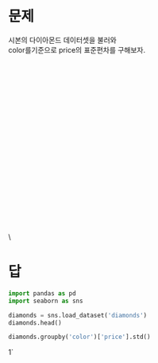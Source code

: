 # 문제
시본의 다이아몬드 데이터셋을 불러와\
color를기준으로 price의 표준편차를 구해보자.
\
\
\
\
\
\
\
\
\
\
\
\
\
\
\
\
\
\
\
\
\
\
\
# 답
```python
import pandas as pd
import seaborn as sns

diamonds = sns.load_dataset('diamonds')
diamonds.head()

diamonds.groupby('color')['price'].std()
```
1`
